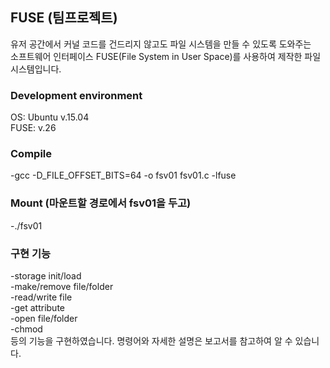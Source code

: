 ## FUSE (팀프로젝트)
유저 공간에서 커널 코드를 건드리지 않고도 파일 시스템을 만들 수 있도록 도와주는 
<br>소프트웨어 인터페이스 FUSE(File System in User Space)를 사용하여 제작한 파일 시스템입니다.

### Development environment
OS: Ubuntu v.15.04 
<br>FUSE: v.26

### Compile
-gcc -D_FILE_OFFSET_BITS=64 -o fsv01 fsv01.c -lfuse

### Mount (마운트할 경로에서 fsv01을 두고)
-./fsv01

### 구현 기능
-storage init/load
<br>-make/remove file/folder
<br>-read/write file
<br>-get attribute
<br>-open file/folder
<br>-chmod
<br>등의 기능을 구현하였습니다. 명령어와 자세한 설명은 보고서를 참고하여 알 수 있습니다.
